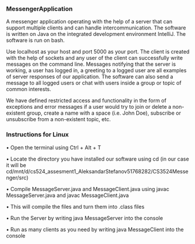 ### MessengerApplication
A messenger application operating with the help of a server that can support multiple clients and can handle intercommunication.
The software is written on Java on the integrated development environment
IntelliJ. The software is run on bash.


Use localhost as your host and port 5000 as your port. The client is created
with the help of sockets and any user of the client can successfully write messages on the command
line. Messages notifying that the server is working, a user has logged in, a greeting to a logged user
are all examples of server responses of our application. The software can also send a message to all
logged users or chat with users inside a group or topic of common interests.

We have defined restricted access and functionality in the form of exceptions and error messages if a
user would try to join or delete a non-existent group, create a name with a space (i.e. John Doe),
subscribe or unsubscribe from a non-existent topic, etc.


### Instructions for Linux

• Open the terminal using Ctrl + Alt + T

• Locate the directory you have installed our software using cd (in our case it will be
cd/mnt/d/cs524_assesment1_AleksandarStefanov51768282/CS3524Messenger/src)

• Compile MessageServer.java and MessageClient.java using javac MessageServer.java and
javac MessageClient.java

• This will compile the files and turn them into .class files

• Run the Server by writing java MessageServer into the console

• Run as many clients as you need by writing java MessageClient into the console


